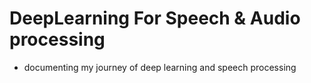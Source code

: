 # DeepLearning For Speech & Audio processing 

- documenting my journey of deep learning and speech processing 

